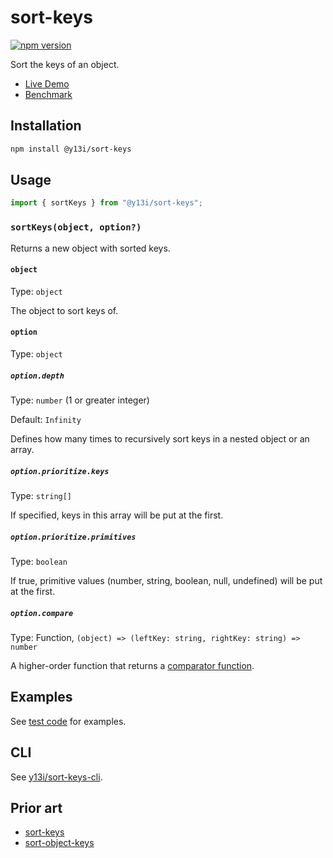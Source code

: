 # sort-keys

[![npm version](https://badge.fury.io/js/@y13i%2Fsort-keys.svg)](https://badge.fury.io/js/@y13i%2Fsort-keys)

Sort the keys of an object.

- [Live Demo](https://utils.y13i.com/sort-keys)
- [Benchmark](https://gist.github.com/y13i/94615a038d591918bc41a004aa65e685)

## Installation

```sh
npm install @y13i/sort-keys
```

## Usage

```js
import { sortKeys } from "@y13i/sort-keys";
```

### `sortKeys(object, option?)`

Returns a new object with sorted keys.

#### `object`

Type: `object`

The object to sort keys of.

#### `option`

Type: `object`

##### `option.depth`

Type: `number` (1 or greater integer)

Default: `Infinity`

Defines how many times to recursively sort keys in a nested object or an array.

##### `option.prioritize.keys`

Type: `string[]`

If specified, keys in this array will be put at the first.

##### `option.prioritize.primitives`

Type: `boolean`

If true, primitive values (number, string, boolean, null, undefined) will be put at the first.

##### `option.compare`

Type: Function, `(object) => (leftKey: string, rightKey: string) => number`

A higher-order function that returns a [comparator function](https://developer.mozilla.org/en-US/docs/Web/JavaScript/Reference/Global_Objects/Array/sort).

## Examples

See [test code](./src/index.test.ts) for examples.

## CLI

See [y13i/sort-keys-cli](https://github.com/y13i/sort-keys-cli).

## Prior art

- [sort-keys](https://www.npmjs.com/package/sort-keys)
- [sort-object-keys](https://www.npmjs.com/package/sort-object-keys)
